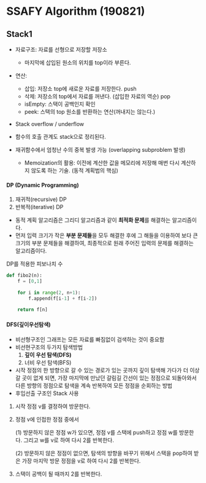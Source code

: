 # SSAFY Algorithm (190821)

## Stack1

- 자료구조: 자료를 선형으로 저장할 저장소
  - 마지막에 삽입된 원소의 위치를 top이라 부른다.
- 연산:
  - 삽입: 저장소 top에 새로운 자료를 저장한다. push
  - 삭제: 저장소의 top에서 자료를 꺼낸다. (삽입한 자료의 역순) pop
  - isEmpty: 스택이 공백인지 확인
  - peek: 스택의 top 원소를 반환하는 연산(꺼내지는 않는다.)
- Stack overflow / underflow

- 함수의 호출 관계도 stack으로 정리된다.



- 재귀함수에서 엄청난 수의 중복 발생 가능 (overlapping subproblem 발생)
  - Memoization의 활용: 이전에 계산한 값을 메모리에 저장해 매번 다시 계산하지 않도록 하는 기술. (동적 계획법의 핵심)



#### DP (Dynamic Programming)

1. 재귀적(recursive) DP
2. 반복적(iterative) DP



- 동적 계획 알고리즘은 그리디 알고리즘과 같이 **최적화 문제**를 해결하는 알고리즘이다.
- 먼저 입력 크기가 작은 **부분 문제들**을 모두 해결한 후에 그 해들을 이용하여 보다 큰 크기의 부분 문제들을 해결하여, 최종적으로 원래 주어진 입력의 문제를 해결하는 알고리즘이다.



DP를 적용한 피보나치 수

```python
def fibo2(n):
    f = [0,1]
    
    for i in range(2, n+1):
        f.append(f[i-1] + f[i-2])
        
    return f[n]
```



#### DFS(깊이우선탐색)

- 비선형구조인 그래프는 모든 자료를 빠짐없이 검색하는 것이 중요함
- 비선현구조의 두가지 탐색방법
  1. **깊이 우선 탐색(DFS)**
  2. 너비 우선 탐색(BFS)
- 시작 정점의 한 방향으로 갈 수 있는 경로가 있는 곳까지 깊이 탐색해 가다가 더 이상 갈 곳이 없게 되면, 가장 마지막에 만났던 갈림길 간선이 있는 정점으로 되돌아와서 다른 방향의 정점으로 탐색을 계속 반복하여 모든 정점을 순회하는 방법
- 후입선출 구조인 Stack 사용



1. 시작 정점 v를 결정하여 방문한다.

2. 정점 v에 인접한 정점 중에서

   (1) 방문하지 않은 정점 w가 있으면, 정점 v를 스택에 push하고 정점 w를 방문한다. 그리고 w를 v로 하여 다시 2를 반복한다.

   (2) 방문하지 않은 정점이 없으면, 탐색의 방향을 바꾸기 위해서 스택을 pop하여 받은 가장 마지막 방문 정점을 v로 하여 다시 2를 반복한다.

3. 스택이 공백이 될 때까지 2를 반복한다.